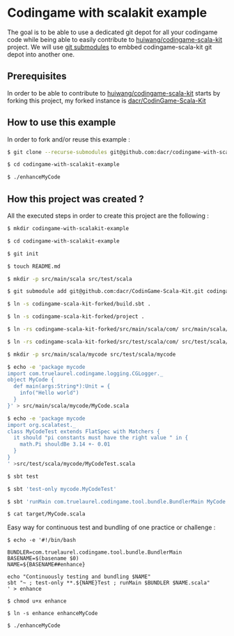 # Codingame with scalakit example

The goal is to be able to use a dedicated git depot for all your codingame code while being able to easily contribute
to [huiwang/codingame-scala-kit](https://github.com/huiwang/codingame-scala-kit) project.
We will use [git submodules]() to embbed codingame-scala-kit git depot into another one.

## Prerequisites

In order to be able to contribute to [huiwang/codingame-scala-kit](https://github.com/huiwang/codingame-scala-kit)
starts by forking this project, my forked instance is [dacr/CodinGame-Scala-Kit](https://github.com/dacr/CodinGame-Scala-Kit)


## How to use this example

In order to fork and/or reuse this example :
```bash
$ git clone --recurse-submodules git@github.com:dacr/codingame-with-scalakit-example.git

$ cd codingame-with-scalakit-example

$ ./enhanceMyCode

```


## How this project was created ?

All the executed steps in order to create this project are the following :
```bash
$ mkdir codingame-with-scalakit-example

$ cd codingame-with-scalakit-example

$ git init

$ touch README.md

$ mkdir -p src/main/scala src/test/scala

$ git submodule add git@github.com:dacr/CodinGame-Scala-Kit.git codingame-scala-kit-forked

$ ln -s codingame-scala-kit-forked/build.sbt .

$ ln -s codingame-scala-kit-forked/project .

$ ln -rs codingame-scala-kit-forked/src/main/scala/com/ src/main/scala/

$ ln -rs codingame-scala-kit-forked/src/test/scala/com/ src/test/scala/

$ mkdir -p src/main/scala/mycode src/test/scala/mycode

$ echo -e 'package mycode
import com.truelaurel.codingame.logging.CGLogger._
object MyCode { 
  def main(args:String*):Unit = {
    info("Hello world")
  }
}' > src/main/scala/mycode/MyCode.scala

$ echo -e 'package mycode
import org.scalatest._
class MyCodeTest extends FlatSpec with Matchers {
  it should "pi constants must have the right value " in {
    math.Pi shouldBe 3.14 +- 0.01
  }
}
' >src/test/scala/mycode/MyCodeTest.scala

$ sbt test

$ sbt 'test-only mycode.MyCodeTest'

$ sbt 'runMain com.truelaurel.codingame.tool.bundle.BundlerMain MyCode.scala'

$ cat target/MyCode.scala 

```


Easy way for continuous test and bundling of one practice or challenge :
```
$ echo -e '#!/bin/bash

BUNDLER=com.truelaurel.codingame.tool.bundle.BundlerMain
BASENAME=$(basename $0)
NAME=${BASENAME##enhance}

echo "Continuously testing and bundling $NAME"
sbt "~ ; test-only **.${NAME}Test ; runMain $BUNDLER $NAME.scala"
' > enhance

$ chmod u+x enhance

$ ln -s enhance enhanceMyCode

$ ./enhanceMyCode
```



